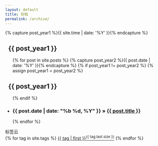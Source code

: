 ```yaml
---
layout: default
title: 存档
permalink: /archive/
---
```

<div class="col-mb-12 col-8" id="main" role="main">
  {% capture post_year1 %}{{ site.time | date: '%Y' }}{% endcapture %}
<h2>&#160;&#160;{{ post_year1 }}</h2>
<ul>
{% for post in site.posts %}
{% capture post_year2 %}{{ post.date | date: '%Y' }}{% endcapture %}
{% if post_year1 != post_year2 %}
{% assign post_year1 = post_year2 %}
</ul>
<h2>&#160;&#160;{{ post_year1 }}</h2>
<ul>
{% endif %}
<li class="sa_abstract"><h3><span>{{ post.date | date: "%b %d, %Y" }}</span> &raquo;  <a href="{{ post.url }}">{{ post.title }}</a> </h3></li>
{% endfor %}
</ul>
</div>

<div class="sa_right clearfix">
<div class="sa_right_title"><span>标签云</span></div>
<div class="sa_articleinfo top_box">
<div class="sa_articletag clearfix">  
{% for tag in site.tags %}
<a href="/tags/#{{ tag | first }}">{{ tag | first }}<sup>{{ tag.last.size }}</sup></a>
{% endfor %}</div>
</div>
